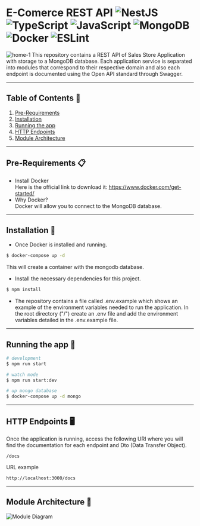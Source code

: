 # **E-Comerce REST API**  ![NestJS](https://img.shields.io/badge/NestJS-%23E0234E.svg?style=flat&logo=nestjs&logoColor=white) ![TypeScript](https://img.shields.io/badge/Typescript-%23007ACC.svg?style=flat&logo=typescript&logoColor=white) ![JavaScript](https://img.shields.io/badge/Javascript-%23323330.svg?style=flat&logo=javascript&logoColor=%23F7DF1E) ![MongoDB](https://img.shields.io/badge/MongoDB-%234ea94b.svg?style=flat&logo=mongodb&logoColor=white) ![Docker](https://img.shields.io/badge/Docker-%230db7ed.svg?style=flat&logo=docker&logoColor=white) ![ESLint](https://img.shields.io/badge/ESLint-4B3263?style=flat&logo=eslint&logoColor=white)

![home-1](https://github.com/chriscodex/E-Comerce-REST-API/assets/106860308/7c2f98d1-1fa4-49d6-ace7-8b98fc83a687)
This repository contains a REST API of Sales Store Application with storage to a MongoDB database.
Each application service is separated into modules that correspond to their respective domain and also each endpoint is documented using the Open API standard through Swagger.

---

## **Table of Contents** 📖  
1. [Pre-Requirements](#pre-requirements-)
2. [Installation](#installation-)
3. [Running the app](#running-the-app-)
4. [HTTP Endpoints](#http-endpoints-desktop_computer)
5. [Module Architecture](#module-architecture-)
---

## **Pre-Requirements** 📋  
- Install Docker  
Here is the official link to download it: https://www.docker.com/get-started/  
- Why Docker?  
Docker will allow you to connect to the MongoDB database.

---

## **Installation** 🔧
- Once Docker is installed and running.
```bash
$ docker-compose up -d
```
This will create a container with the mongodb database.

- Install the necessary dependencies for this project.
```bash
$ npm install
```

- The repository contains a file called .env.example which shows an example of the environment variables needed to run the application. In the root directory ("/") create an .env file and add the environment variables detailed in the .env.example file.

---

## **Running the app** 🚀

```bash
# development
$ npm run start

# watch mode
$ npm run start:dev

# up mongo database
$ docker-compose up -d mongo
```

---

## **HTTP Endpoints** :desktop_computer:

Once the application is running, access the following URI where you will find the documentation for each endpoint and Dto (Data Transfer Object).

```
/docs
```
URL example
```
http://localhost:3000/docs
```

---

## **Module Architecture** 📐

![Module Diagram](https://user-images.githubusercontent.com/106860308/217153488-bbcd949a-a304-40cf-9a10-798917f60a27.jpg)
